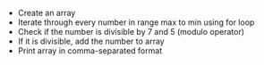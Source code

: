 * Create an array
* Iterate through every number in range max to min using for loop
* Check if the number is divisible by 7 and 5 (modulo operator)
* If it is divisible, add the number to array
* Print array in comma-separated format
